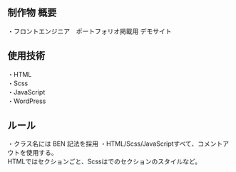 ## 制作物 概要

・フロントエンジニア　ポートフォリオ掲載用 デモサイト

## 使用技術

・HTML<br>
・Scss<br>
・JavaScript<br>
・WordPress 

## ルール

・クラス名には BEN 記法を採用
・HTML/Scss/JavaScriptすべて、コメントアウトを使用する。<br>
  HTMLではセクションごと、Scssはでのセクションのスタイルなど。
